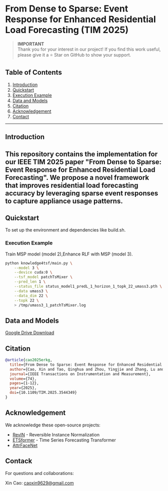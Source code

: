 # From Dense to Sparse: Event Response for Enhanced Residential Load Forecasting (TIM 2025)

> **IMPORTANT**  
> Thank you for your interest in our project! If you find this work useful, please give it a ⭐ Star on GitHub to show your support.
## Table of Contents
1. [Introduction](#introduction)
2. [Quickstart](#quickstart)
3. [Execution Example](#execution-example)
4. [Data and Models](#data-and-models)
5. [Citation](#citation)
6. [Acknowledgement](#acknowledgement)
7. [Contact](#contact)
---
## Introduction
This repository contains the implementation for our IEEE TIM 2025 paper "From Dense to Sparse: Event Response for Enhanced Residential Load Forecasting". We propose a novel framework that improves residential load forecasting accuracy by leveraging sparse event responses to capture appliance usage patterns.
---
## Quickstart
To set up the environment and dependencies like build.sh.
### Execution Example
Train MSP model (model 2),Enhance RLF with MSP (model 3).
``` bash
python knowledge4tsf/main.py \
    --model 3 \
    --device cuda:0 \
    --tsf_model patchTsMixer \
    --pred_len 1 \
    --status_file status_model1_predL_1_horizon_1_topk_22_umass3.pth \
    --data umass3 \
    --data_dim 22 \
    --topk 22 \
    > /tmp/umass3_1_patchTsMixer.log

```
## Data and Models
[Google Drive Download](https://drive.google.com/drive/folders/1Jyxv_fihu-kZ0yQiO0SGPCEeIBpGcrte)


## Citation
```bibtex
@article{cao2025erkg,
  title={From Dense to Sparse: Event Response for Enhanced Residential Load Forecasting},
  author={Cao, Xin and Tao, Qinghua and Zhou, Yingjie and Zhang, Lu and Zhang, Le and Song, Dongjin and Oliver Wu, Dapeng and Zhu, Ce},
  journal={IEEE Transactions on Instrumentation and Measurement}, 
  volume={74},
  pages={1-12},
  year={2025},
  doi={10.1109/TIM.2025.3544349}
}

```
## Acknowledgement
We acknowledge these open-source projects:

- [RevIN](https://github.com/ts-kim/RevIN) - Reversible Instance Normalization
- [ETSformer](https://github.com/salesforce/ETSformer) - Time Series Forecasting Transformer
- [AttrFaceNet](https://github.com/FVL2020/AttrFaceNet)
## Contack
For questions and collaborations:

Xin Cao: caoxin9629@gmail.com
